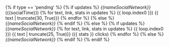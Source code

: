{% if type == 'pending' %} {% if updates %} *{{nameSocialNetwork}}* ({{socialTime}})
{% for text, link, stats in updates %}   {{ loop.index0 }}) {{ text | truncate(30, True)}} 
{% endfor %} {% else %}
*{{nameSocialNetwork}}*
{% endif %} {% else %} {% if updates %} *{{nameSocialNetwork}}*
{% for text, link, stats in updates %}   {{ loop.index0 }}) {{ text | truncate(25, True)}} ({{ stats }} clicks)
{% endfor %}
{% else %} *{{nameSocialNetwork}}* {% endif %} {% endif %}
#
